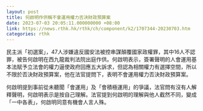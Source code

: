 ```yaml
---
layout: post
title: 何啟明作供稱不會運用權力否決財政預算案
date: 2023-07-03 20:05:11.000000000 +08:00
link: https://news.rthk.hk/rthk/ch/component/k2/1707344-20230703.htm
categories: rthk
---
```


民主派「初選案」，47人涉嫌違反國安法被控串謀顛覆國家政權罪，其中16人不認罪，被告何啟明在西九龍裁判法院出庭作供。何啟明表示，簽署聲明的人會運用基本法賦予立法會的權力逼使政府回應五大訴求，但認為相關權力有選擇空間，所以不限於否決財政預算案，他在法官提問下，表明不會運用權力否決財政預算案。

何啟明提到事前從未聽聞「會運用」及「會積極運用」的爭議，法官問有沒有人解釋聲明，何啟明表示是按自己理解。法官提到何啟明的理解與他人截然不同，變成「一中各表」，何啟明同意有機會人言人殊。
